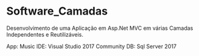 # Software_Camadas

Desenvolvimento de uma Aplicação em Asp.Net MVC em várias Camadas Independentes e Reutilizáveis. 

App: Music
IDE: Visual Studio 2017 Community
DB: Sql Server 2017
